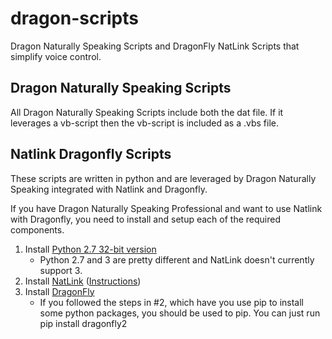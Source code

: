 # dragon-scripts
Dragon Naturally Speaking Scripts and DragonFly NatLink Scripts that simplify voice control.

## Dragon Naturally Speaking Scripts
All Dragon Naturally Speaking Scripts include both the dat file. If it leverages a vb-script then the vb-script is included as a .vbs file.

## Natlink Dragonfly Scripts
These scripts are written in python and are leveraged by Dragon Naturally Speaking integrated with Natlink and Dragonfly.

If you have Dragon Naturally Speaking Professional and want to use Natlink with Dragonfly, you need to install and setup each of the required components.

1. Install [Python 2.7 32-bit version](https://www.python.org/downloads/)
   * Python 2.7 and 3 are pretty different and NatLink doesn't currently support 3.
2. Install [NatLink](https://sourceforge.net/projects/natlink/) ([Instructions](https://qh.antenna.nl/unimacro/installation/installation.html))
3. Install [DragonFly](https://github.com/dictation-toolbox/dragonfly)
   * If you followed the steps in #2, which have you use pip to install some python packages, you should be used to pip.  You can just run pip install dragonfly2

